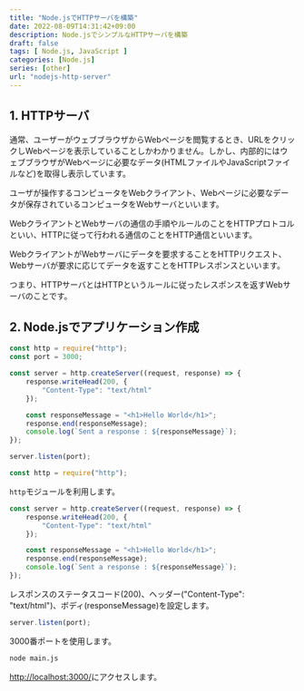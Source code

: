 ```yaml
---
title: "Node.jsでHTTPサーバを構築"
date: 2022-08-09T14:31:42+09:00
description: Node.jsでシンプルなHTTPサーバを構築
draft: false
tags: [ Node.js, JavaScript ] 
categories: [Node.js]
series: [other]
url: "nodejs-http-server"
---
```


## 1. HTTPサーバ
通常、ユーザーがウェブブラウザからWebページを閲覧するとき、URLをクリックしWebページを表示していることしかわかりません。しかし、内部的にはウェブブラウザがWebページに必要なデータ(HTMLファイルやJavaScriptファイルなど)を取得し表示しています。

ユーザが操作するコンピュータをWebクライアント、Webページに必要なデータが保存されているコンピュータをWebサーバといいます。

WebクライアントとWebサーバの通信の手順やルールのことをHTTPプロトコルといい、HTTPに従って行われる通信のことをHTTP通信といいます。

WebクライアントがWebサーバにデータを要求することをHTTPリクエスト、Webサーバが要求に応じてデータを返すことをHTTPレスポンスといいます。

つまり、HTTPサーバとはHTTPというルールに従ったレスポンスを返すWebサーバのことです。
## 2. Node.jsでアプリケーション作成
```js
const http = require("http");
const port = 3000;

const server = http.createServer((request, response) => {
    response.writeHead(200, {
        "Content-Type": "text/html"
    });

    const responseMessage = "<h1>Hello World</h1>";
    response.end(responseMessage);
    console.log(`Sent a response : ${responseMessage}`);
});

server.listen(port);

```
```js
const http = require("http");
```
`http`モジュールを利用します。

```js
const server = http.createServer((request, response) => {
    response.writeHead(200, {
        "Content-Type": "text/html"
    });

    const responseMessage = "<h1>Hello World</h1>";
    response.end(responseMessage);
    console.log(`Sent a response : ${responseMessage}`);
});
```
レスポンスのステータスコード(200)、ヘッダー("Content-Type": "text/html")、ボディ(responseMessage)を設定します。

```js
server.listen(port);
```
3000番ポートを使用します。

```bash
node main.js
```
[http://localhost:3000/](http://localhost:3000/)にアクセスします。
